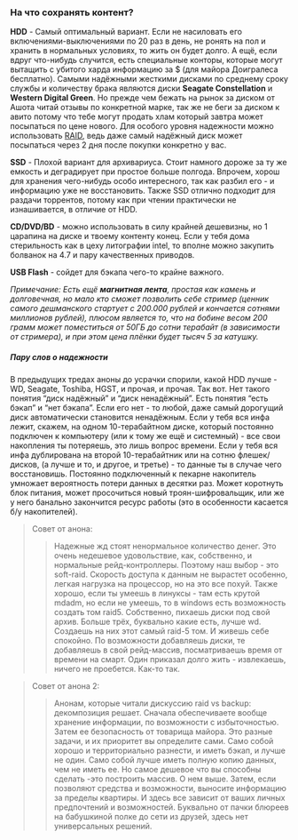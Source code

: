 ### На что сохранять контент?
**HDD** - Самый оптимальный вариант. Если не насиловать его включениями-выключениями по 20 раз в день, не ронять на пол и хранить в нормальных условиях, то жить он будет долго. А ещё, если вдруг что-нибудь случится, есть специальные конторы, которые могут вытащить с убитого харда информацию за $ (для майора Доигралеса бесплатно).
Самыми надёжными жесткими дисками по среднему сроку службы и количеству брака являются диски **Seagate Constellation** и **Western Digital Green**. Но прежде чем бежать на рынок за диском от Ашота читай отзывы по конкретной марке, так же не беги за диском к авито потому что тебе могут продать хлам который завтра может посыпаться по цене нового. Для особого уровня надежности можно использовать [RAID](https://ru.wikipedia.org/wiki/RAID), ведь даже самый надёжный диск может посыпаться через 2 дня после покупки конкретно у вас. 

**SSD** - Плохой вариант для архивариуса. Стоит намного дороже за ту же емкость и деградирует при простое больше полгода. Впрочем, хорош для хранения чего-нибудь особо интересного, так как разбил его - и информацию уже не восстановить. Также SSD отлично подходит для раздачи торрентов, потому как при чтении практически не изнашивается, в отличие от HDD.

**CD/DVD/BD** - можно использовать в силу крайней дешевизны, но 1 царапина на диске и твоему контенту конец. Если у тебя дома стерильность как в цеху литографии intel, то вполне можно закупить болванок на 4.7 и пару качественных приводов.

**USB Flash** - сойдет для бэкапа чего-то крайне важного.

_Примечание: Есть ещё **магнитная лента**, простая как камень и долговечная, но мало кто сможет позволить себе стример (ценник самого дешманского стартует с 200.000 рублей и кончается сотнями миллионов рублей), плюсом является то, что на бобине весом 200 грамм может поместиться от 50ГБ до сотни терабайт (в зависимости от стримера), и при этом цена плёнки будет тысяч 5 за катушку._

##### Пару слов о надежности
В предыдущих тредах аноны до усрачки спорили, какой HDD лучше - WD, Seagate, Toshiba, HGST, и прочая, и прочая. Так вот. Нет такого понятия “диск надёжный” и “диск ненадёжный”. Есть понятия “есть бэкап” и “нет бэкапа”. Если его нет - то любой, даже самый дорогущий диск автоматически становится ненадёжным. Если у тебя вся инфа лежит, скажем, на одном 10-терабайтном диске, который постоянно подключен к компьютеру (или к тому же ещё и системный) - все свои накопления ты потеряешь, это лишь вопрос времени. Если у тебя вся инфа дублирована на второй 10-терабайтник или на сотню флешек/дисков, (а лучше и то, и другое, и третье) - то данные ты в случае чего восстановишь. Постоянно подключенный к пекарне накопитель умножает вероятность потери данных в десятки раз. Может коротнуть блок питания, может просочиться новый троян-шифровальщик, или же у него банально закончится ресурс работы (это в особенности касается б/у накопителей).

>Совет от анона:
>> Надежные жд стоят ненормальное количество денег. Это очень недешевое удовольствие, как, собственно, и нормальные рейд-контроллеры. Поэтому наш выбор - это soft-raid. Скорость доступа к данным не вырастет особенно, легкая нагрузка на процессор, но на это все похуй. Также хорошо, если ты умеешь в линуксы - там есть крутой mdadm, но если не умеешь, то в windows есть возможность создать том raid5. Собственно, пихаешь диски под свой архив. Больше трёх, буквально какие есть, лучше wd. Создаешь на них этот самый raid-5 том. И живешь себе спокойно. По возможности добавляешь диски, те добавляешь в свой рейд-массив, посматриваешь время от времени на смарт. Один приказал долго жить - извлекаешь, ничего не проебется. Как-то так.

>Совет от анона 2:
>> Анонам, которые читали дискуссию raid vs backup: декомпозиция решает. Сначала обеспечиваете вообще хранение информации, по возможности с избыточностью. Затем ее безопасность от товарища майора. Это разные задачи, и их приоритет вы определите сами. Само собой хорошо и территориально разнести, и иметь бэкап, и лучше не один. Само собой лучше иметь полную копию данных, чем не иметь ее. Но самое дешевое что вы способны сделать  -это построить массив. О нем выше.  Затем, если позволяют средства и возможности, выносите информацию за пределы квартиры. И здесь все зависит от ваших личных предпочтений и возможностей. Буквально от пачки блюреев на бабушкиной полке до сети из друзей, здесь нет универсальных решений.

